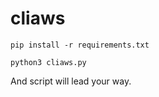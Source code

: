 # cliaws

```pip install -r requirements.txt```

```python3 cliaws.py```

And script will lead your way.

